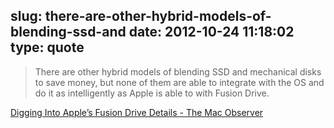 slug: there-are-other-hybrid-models-of-blending-ssd-and
date: 2012-10-24 11:18:02
type: quote
---

> There are other hybrid models of blending SSD and mechanical disks to save money, but none of them are able to integrate with the OS and do it as intelligently as Apple is able to with Fusion Drive.

[Digging Into Apple’s Fusion Drive Details - The Mac Observer](http://www.macobserver.com/tmo/article/digging-into-fusion-drive-details)
